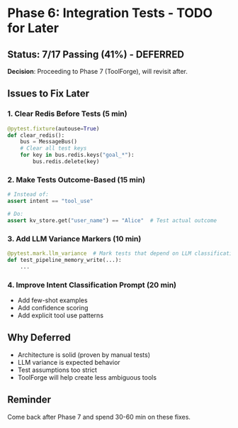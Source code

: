 # Phase 6: Integration Tests - TODO for Later

## Status: 7/17 Passing (41%) - DEFERRED

**Decision**: Proceeding to Phase 7 (ToolForge), will revisit after.

## Issues to Fix Later

### 1. Clear Redis Before Tests (5 min)
```python
@pytest.fixture(autouse=True)
def clear_redis():
    bus = MessageBus()
    # Clear all test keys
    for key in bus.redis.keys("goal_*"):
        bus.redis.delete(key)
```

### 2. Make Tests Outcome-Based (15 min)
```python
# Instead of:
assert intent == "tool_use"

# Do:
assert kv_store.get("user_name") == "Alice"  # Test actual outcome
```

### 3. Add LLM Variance Markers (10 min)
```python
@pytest.mark.llm_variance  # Mark tests that depend on LLM classification
def test_pipeline_memory_write(...):
    ...
```

### 4. Improve Intent Classification Prompt (20 min)
- Add few-shot examples
- Add confidence scoring
- Add explicit tool use patterns

## Why Deferred
- Architecture is solid (proven by manual tests)
- LLM variance is expected behavior
- Test assumptions too strict
- ToolForge will help create less ambiguous tools

## Reminder
Come back after Phase 7 and spend 30-60 min on these fixes.
